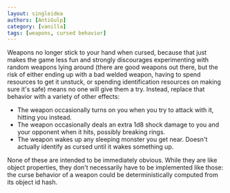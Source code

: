 ```yaml
---
layout: singleidea
authors: [AntiGulp]
category: [vanilla]
tags: [weapons, cursed behavior]
---
```

Weapons no longer stick to your hand when cursed, because that just makes the
game less fun and strongly discourages experimenting with random weapons lying
around (there are good weapons out there, but the risk of either ending up with
a bad welded weapon, having to spend resources to get it unstuck, or spending
identification resources on making sure it's safe) means no one will give them a
try. Instead, replace that behavior with a variety of other effects:
* The weapon occasionally turns on you when you try to attack with it, hitting
  you instead.
* The weapon occasionally deals an extra 1d8 shock damage to you and your
  opponent when it hits, possibly breaking rings.
* The weapon wakes up any sleeping monster you get near. Doesn't actually
  identify as cursed until it wakes something up.

None of these are intended to be immediately obvious. While they are like object
properties, they don't necessarily have to be implemented like those: the curse
behavior of a weapon could be deterministically computed from its object id
hash.
